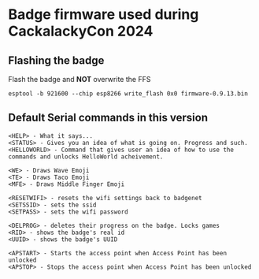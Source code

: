 # Badge firmware used during CackalackyCon 2024

## Flashing the badge
Flash the badge and **NOT** overwrite the FFS
```
esptool -b 921600 --chip esp8266 write_flash 0x0 firmware-0.9.13.bin
```

## Default Serial commands in this version
```
<HELP> - What it says...
<STATUS> - Gives you an idea of what is going on. Progress and such.
<HELLOWORLD> - Command that gives user an idea of how to use the commands and unlocks HelloWorld acheivement.

<WE> - Draws Wave Emoji
<TE> - Draws Taco Emoji
<MFE> - Draws Middle Finger Emoji

<RESETWIFI> - resets the wifi settings back to badgenet
<SETSSID> - sets the ssid
<SETPASS> - sets the wifi password

<DELPROG> - deletes their progress on the badge. Locks games
<RID> - shows the badge's real id
<UUID> - shows the badge's UUID

<APSTART> - Starts the access point when Access Point has been unlocked
<APSTOP> - Stops the access point when Access Point has been unlocked
```
